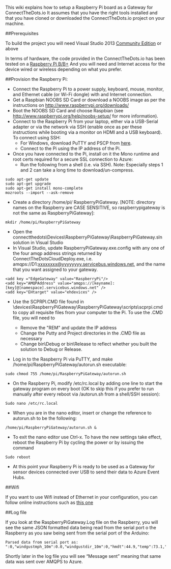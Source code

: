 This wiki explains how to setup a Raspberry Pi board as a Gateway for ConnectTheDots.io
It assumes that you have the right tools installed and that you have cloned or downloaded the ConnectTheDots.io project on your machine.

##Prerequisites

To build the project you will need Visual Studio 2013 [Community Edition](http://www.visualstudio.com/downloads/download-visual-studio-vs) or above

In terms of hardware, the code provided in the ConnectTheDots.io has been tested on a [Raspberry Pi B/B+](http://www.raspberrypi.org/products/model-b-plus/)
And you will need and Internet access for the device wired or wireless depending on what you prefer.

##Provision the Raspberry Pi:

* Connect the Raspberry Pi to a power supply, keyboard, mouse, monitor, and Ethernet cable (or Wi-Fi dongle) with and Internet connection.
* Get a Raspbian NOOBS SD Card or download a NOOBS image as per the instructions on http://www.raspberrypi.org/downloads/
* Boot the NOOBS SD Card and choose Raspbian (see http://www.raspberrypi.org/help/noobs-setup/ for more information).
* Connect to the Raspberry Pi from your laptop, either via a USB-Serial adapter or via the network via SSH (enable once as per these instructions while booting via a monitor on HDMI and a USB keyboard). To connect using SSH:
    * For Windows, download PuTTY and PSCP from [here](http://www.putty.org/).
    * Connect to the Pi using the IP address of the Pi.
* Once you have connected to the Pi, install on it the Mono runtime and root certs required for a secure SSL connection to Azure:
    * Run the following from a shell (i.e. via SSH). Note: Especially steps 1 and 2 can take a long time to download/un-compress.

```
sudo apt-get update
sudo apt-get upgrade
sudo apt-get install mono-complete
mozroots --import --ask-remove
```

* Create a directory /home/pi/ RaspberryPiGateway. [NOTE: directory names on the Raspberry are CASE SENSITIVE, so raspberrypigateway is not the same as RaspberryPiGateway]:

```
mkdir /home/pi/RaspberryPiGateway
```

* Open the connectthedots\Devices\RaspberryPiGateway\RaspberryPiGateway.sln solution in Visual Studio
* In Visual Studio, update RaspberryPiGateway.exe.config with any one of the four amqp address strings returned by ConnectTheDotsCloudDeploy.exe, i.e. amqps://D1:xxxxxxxx@yyyyyyyy.servicebus.windows.net, and the 
name that you want assigned to your gateway. 

```
<add key ="EdgeGateway" value="RaspberryPi"/>
<add key="AMQPAddress" value="amqps://[keyname]:[key]@[namespace].servicebus.windows.net" />
<add key="EHtarget" value="ehdevices" />
```

* Use  the SCPRPI.CMD file found in \devices\RaspberryPiGateway\RaspberryPiGateway\scripts\scprpi.cmd to copy all requisite files from your computer to the Pi. To use the .CMD file, you will need to 
        
    * Remove the "REM" and update the IP address
    * Change the Putty and Project directories in the .CMD file as necessary
    * Change bin\Debug or bin\Release to reflect whether you built the solution to Debug or Release. 

* Log in to the Raspberry Pi via PuTTY, and make /home/pi/RaspberryPiGateway/autorun.sh executable:

```
sudo chmod 755 /home/pi/RaspberryPiGateway/autorun.sh
```

* On the Raspberry Pi, modify /etc/rc.local by adding one line to start the gateway program on every boot (OK to skip this if you prefer to run manually after every reboot via /autorun.sh from a shell/SSH session):

```
Sudo nano /etc/rc.local
```

* When you are in the nano editor, insert or change the reference to autorun.sh to be the following:

```
/home/pi/RaspberryPiGateway/autorun.sh &
```

* To exit the nano editor use Ctrl-x. To have the new settings take effect, reboot the Raspberry Pi by cycling the power or by issuing the command 

```
Sudo reboot
```

* At this point your Raspberry Pi is ready to be used as a Gateway for sensor devices connected over USB to send their data to Azure Event Hubs.

##Wifi

If you want to use Wifi instead of Ethernet in your configuration, you can follow online instructions such as [this one](http://www.raspberrypi.org/forums/viewtopic.php?f=26&t=26795)

##Log file

If you look at the RaspberryPiGateway.Log file on the Raspberry, you will see the same JSON formatted data being read from the serial port o the Raspberry as you saw being sent from the serial port of the Arduino:

```
Parsed data from serial port as: 
":0,"windgustmph_10m":0.0,"windgustdir_10m":0,"hmdt":44.9,"temp":73.1,"tempH":23.6,"rainin":0.0,"dailyrainin":0.0,"prss":100432.75,"batt":4.39,"lght":0.74}
```

Shortly later in the log file you will see “Message sent” meaning that same data was sent over AMQPS to Azure.
